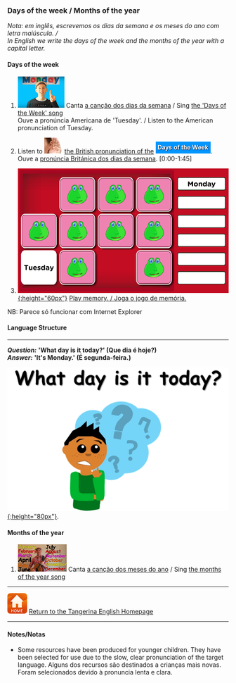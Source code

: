 <head>
<!-- Global site tag (gtag.js) - Google Analytics -->
<script async src="https://www.googletagmanager.com/gtag/js?id=UA-110947112-3"></script>
<script>
  window.dataLayer = window.dataLayer || [];
  function gtag(){dataLayer.push(arguments);}
  gtag('js', new Date());

  gtag('config', 'UA-110947112-3');
</script>
</head>

### Days of the week / Months of the year

*Nota: em inglês, escrevemos os dias da semana e os meses do ano com letra maiúscula. /  
In English we write the days of the week and the months of the year with a capital letter.*

#### Days of the week

1. [![days](/images/days.PNG)](https://www.youtube.com/watch?v=36n93jvjkDs) Canta [a canção dos dias da semana](https://www.youtube.com/watch?v=36n93jvjkDs) / Sing [the 'Days of the Week' song](https://www.youtube.com/watch?v=36n93jvjkDs)    
Ouve a pronúncia Americana de 'Tuesday'. / Listen to the American pronunciation of Tuesday. 

2. Listen to ![listen](/images/listen.png) [the British pronunciation of the](https://www.youtube.com/watch?v=onHPejy0If4) [![dauk](/images/dauk.PNG)](https://www.youtube.com/watch?v=onHPejy0If4).  
Ouve a [pronúncia Británica dos dias da semana](https://www.youtube.com/watch?v=onHPejy0If4). [0:00-1:45]  

3. [![damefv](/images/damefv.PNG){:height="60px"}](https://www.freddiesville.com/games/days-of-the-week-memory-game/) [Play memory. / Joga o jogo de memória.](https://www.freddiesville.com/games/days-of-the-week-memory-game/)  

NB: Parece só funcionar com Internet Explorer  


#### Language Structure
***
***Question:*** **'What day is it today?' (Que dia é hoje?)**  
***Answer:*** **'It's Monday.' (É segunda-feira.)**

[![wdisit](/images/wdisit.png){:height="80px"}](https://www.youtube.com/watch?v=onHPejy0If4).  

#### Months of the year
1. [![mnth](/images/mnth.PNG)](https://www.youtube.com/watch?v=v608v42dKeI) Canta [a canção dos meses do ano](https://www.youtube.com/watch?v=v608v42dKeI) / Sing [the months of the year song](https://www.youtube.com/watch?v=v608v42dKeI)  

***
[![home](/images/home.PNG)](https://tangerina-pt.github.io/English) [Return to the Tangerina English Homepage](https://tangerina-pt.github.io/English)

***
#### Notes/Notas
* Some resources have been produced for younger children. They have been selected for use due to the slow, clear pronunciation of the target language. Alguns dos recursos são destinados a crianças mais novas. Foram selecionados devido à pronuncia lenta e clara.
